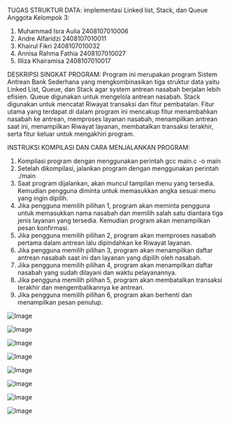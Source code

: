 TUGAS STRUKTUR DATA: implementasi Linked list, Stack, dan Queue
Anggota Kelompok 3:
1.	Muhammad Isra Aulia 2408107010006
2.	Andre Alfaridzi 2408107010011
3.	Khairul Fikri 2408107010032
4.	Annisa Rahma Fathia 2408107010027
5.	Illiza Khairamisa 2408107010017
   
DESKRIPSI SINGKAT PROGRAM:
Program ini merupakan program Sistem Antrean Bank Sederhana yang mengkombinasikan tiga struktur data yaitu Linked List, Queue, dan Stack agar system antrean nasabah berjalan lebih efisien. Queue digunakan untuk mengelola antrean nasabah. Stack digunakan untuk mencatat Riwayat transaksi dan fitur pembatalan. Fitur utama yang terdapat di dalam program ini mencakup fitur menambahkan nasabah ke antrean, memproses layanan nasabah, menampilkan antrean saat ini, menampilkan Riwayat layanan, membatalkan transaksi terakhir, serta fitur keluar untuk mengakhiri program.

INSTRUKSI KOMPILASI DAN CARA MENJALANKAN PROGRAM:
1.	Kompilasi program dengan menggunakan perintah gcc main.c -o main 
2.	Setelah dikompilasi, jalankan program dengan menggunakan perintah ./main 
3.	Saat program dijalankan, akan muncul tampilan menu yang tersedia. Kemudian pengguna diminta untuk memasukkan angka sesuai menu yang ingin dipilih.
4.	Jika pengguna memilih pilihan 1, program akan meminta pengguna untuk memasukkan nama nasabah dan memilih salah satu diantara tiga jenis layanan yang tersedia. Kemudian program akan menampilkan pesan konfirmasi.
5.	Jika pengguna memilih pilihan 2, program akan memproses nasabah pertama dalam antrean lalu dipindahkan ke Riwayat layanan.
6.	Jika pengguna memilih pilihan 3, program akan menampilkan daftar antrean nasabah saat ini dan layanan yang dipilih oleh nasabah.
7.	Jika pengguna memilih pilihan 4, program akan menampilkan daftar nasabah yang sudah dilayani dan waktu pelayanannya.
8.	Jika pengguna memilih pilihan 5, program akan membatalkan transaksi terakhir dan mengembalikannya ke antrean.
9.	Jika pengguna memilih pilihan 6, program akan berhenti dan menampilkan pesan penutup.

![Image](https://github.com/user-attachments/assets/167044ae-e088-48c7-a031-ddeb380e39f3)

![Image](https://github.com/user-attachments/assets/de531853-8ac5-4cfc-9d3a-8e6ca9a3194c)

![Image](https://github.com/user-attachments/assets/a34a58d6-5ed6-4b37-ae0f-75fe8ed05efe)

![Image](https://github.com/user-attachments/assets/6c6e145a-c5be-4229-8351-de75e5bda807)

![Image](https://github.com/user-attachments/assets/1d568617-bb61-4cb5-b397-504eebd15a9e)

![Image](https://github.com/user-attachments/assets/28a2a2bd-b085-47b1-8756-bda93035e14a)

![Image](https://github.com/user-attachments/assets/df954393-fbbb-4f77-8561-a1b02ffe78c5)

![Image](https://github.com/user-attachments/assets/2d160676-e2fe-45f8-a481-dae316a38c80)

